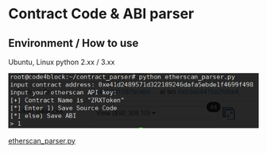 # Contract Code & ABI parser

## Environment / How to use
Ubuntu, Linux
python 2.xx / 3.xx

![how2use](./image/how2use.png)

[etherscan_parser.py](#)



